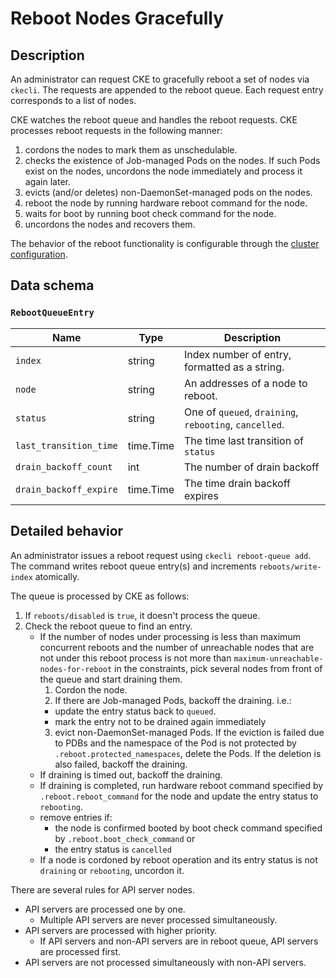 Reboot Nodes Gracefully
======================

Description
-----------

An administrator can request CKE to gracefully reboot a set of nodes via `ckecli`.
The requests are appended to the reboot queue.
Each request entry corresponds to a list of nodes.

CKE watches the reboot queue and handles the reboot requests.
CKE processes reboot requests in the following manner:

1. cordons the nodes to mark them as unschedulable.
2. checks the existence of Job-managed Pods on the nodes. If such Pods exist on the nodes, uncordons the node immediately and process it again later.
3. evicts (and/or deletes) non-DaemonSet-managed pods on the nodes.
4. reboot the node by running hardware reboot command for the node.
5. waits for boot by running boot check command for the node.
6. uncordons the nodes and recovers them.

The behavior of the reboot functionality is configurable through the [cluster configuration](cluster.md#reboot).


Data schema
-----------

### `RebootQueueEntry`

| Name                   | Type      | Description                                            |
| ---------------------- | --------- | ------------------------------------------------------ |
| `index`                | string    | Index number of entry, formatted as a string.          |
| `node`                 | string    | An addresses of a node to reboot.                      |
| `status`               | string    | One of `queued`, `draining`, `rebooting`, `cancelled`. |
| `last_transition_time` | time.Time | The time last transition of `status`                   |
| `drain_backoff_count`  | int       | The number of drain backoff                            |
| `drain_backoff_expire` | time.Time | The time drain backoff expires                         |

Detailed behavior
-----------------

An administrator issues a reboot request using `ckecli reboot-queue add`.
The command writes reboot queue entry(s) and increments `reboots/write-index` atomically.

The queue is processed by CKE as follows:

1. If `reboots/disabled` is `true`, it doesn't process the queue.
2. Check the reboot queue to find an entry.
   - If the number of nodes under processing is less than maximum concurrent reboots and the number of unreachable nodes that are not under this reboot process is not more than `maximum-unreachable-nodes-for-reboot` in the constraints, pick several nodes from front of the queue and start draining them.
     1. Cordon the node.
     2. If there are Job-managed Pods, backoff the draining. i.e.:
       - update the entry status back to `queued`.
       - mark the entry not to be drained again immediately
     3. evict non-DaemonSet-managed Pods. If the eviction is failed due to PDBs and the namespace of the Pod is not protected by `.reboot.protected_namespaces`, delete the Pods. If the deletion is also failed, backoff the draining.
   - If draining is timed out, backoff the draining.
   - If draining is completed, run hardware reboot command specified by `.reboot.reboot_command` for the node and update the entry status to `rebooting`.
   - remove entries if:
     - the node is confirmed booted by boot check command specified by `.reboot.boot_check_command` or
     - the entry status is `cancelled`
   - If a node is cordoned by reboot operation and its entry status is not `draining` or `rebooting`, uncordon it.

There are several rules for API server nodes.

- API servers are processed one by one.
  - Multiple API servers are never processed simultaneously.
- API servers are processed with higher priority.
  - If API servers and non-API servers are in reboot queue, API servers are processed first.
- API servers are not processed simultaneously with non-API servers.

[LabelSelector]: https://kubernetes.io/docs/concepts/overview/working-with-objects/labels/#label-selectors
